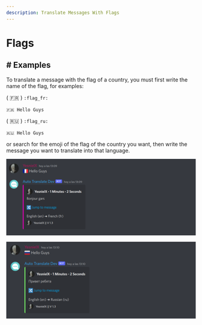 ```yaml
---
description: Translate Messages With Flags
---
```


# Flags

## # Examples

To translate a message with the flag of a country, you must first write the name of the flag, for examples: 

( 🇫🇷 ) `:flag_fr:`

```
🇫🇷 Hello Guys
```

( 🇷🇺 ) `:flag_ru:`

```
🇷🇺 Hello Guys
```

or search for the emoji of the flag of the country you want, then write the message you want to translate into that language.&#x20;

![](../.gitbook/assets/flag-fr.png)

![](../.gitbook/assets/flag-ru.png)
